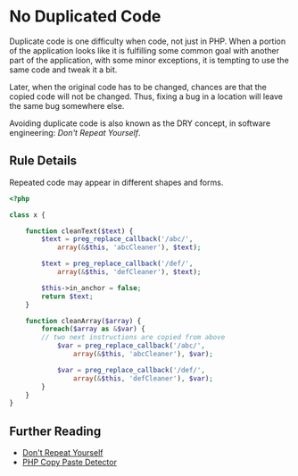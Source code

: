 <!-- Good Practices -->
# No Duplicated Code

Duplicate code is one difficulty when code, not just in PHP. When a portion of the application looks like it is fulfilling some common goal with another part of the application, with some minor exceptions, it is tempting to use the same code and tweak it a bit.

Later, when the original code has to be changed, chances are that the copied code will not be changed. Thus, fixing a bug in a location will leave the same bug somewhere else. 

Avoiding duplicate code is also known as the DRY concept, in software engineering: _Don't Repeat Yourself_.


## Rule Details

Repeated code may appear in different shapes and forms. 

```php
<?php

class x {

	function cleanText($text) {
		$text = preg_replace_callback('/abc/', 
			array(&$this, 'abcCleaner'), $text);

		$text = preg_replace_callback('/def/', 
			array(&$this, 'defCleaner'), $text);

		$this->in_anchor = false;
		return $text;
	}

	function cleanArray($array) {
		foreach($array as &$var) {
		// two next instructions are copied from above
			$var = preg_replace_callback('/abc/', 
				array(&$this, 'abcCleaner'), $var);

			$var = preg_replace_callback('/def/', 
				array(&$this, 'defCleaner'), $var);
		}
	}
}

```



## Further Reading

* [Don't Repeat Yourself](http://en.wikipedia.org/wiki/Don't_repeat_yourself)
* [PHP Copy Paste Detector](https://github.com/sebastianbergmann/phpcpd)